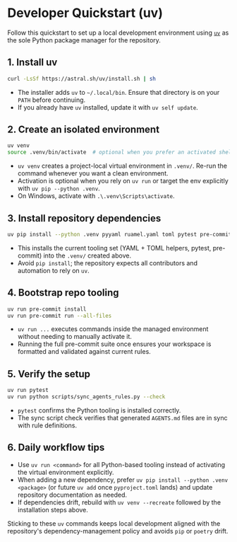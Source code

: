 # Developer Quickstart (uv)

Follow this quickstart to set up a local development environment using [`uv`](https://docs.astral.sh/uv/) as the sole Python package manager for the repository.

## 1. Install uv

```bash
curl -LsSf https://astral.sh/uv/install.sh | sh
```

- The installer adds `uv` to `~/.local/bin`. Ensure that directory is on your `PATH` before continuing.
- If you already have `uv` installed, update it with `uv self update`.

## 2. Create an isolated environment

```bash
uv venv
source .venv/bin/activate  # optional when you prefer an activated shell
```

- `uv venv` creates a project-local virtual environment in `.venv/`. Re-run the command whenever you want a clean environment.
- Activation is optional when you rely on `uv run` or target the env explicitly with `uv pip --python .venv`.
- On Windows, activate with `.\.venv\Scripts\activate`.

## 3. Install repository dependencies

```bash
uv pip install --python .venv pyyaml ruamel.yaml toml pytest pre-commit
```

- This installs the current tooling set (YAML + TOML helpers, pytest, pre-commit) into the `.venv/` created above.
- Avoid `pip install`; the repository expects all contributors and automation to rely on `uv`.

## 4. Bootstrap repo tooling

```bash
uv run pre-commit install
uv run pre-commit run --all-files
```

- `uv run ...` executes commands inside the managed environment without needing to manually activate it.
- Running the full pre-commit suite once ensures your workspace is formatted and validated against current rules.

## 5. Verify the setup

```bash
uv run pytest
uv run python scripts/sync_agents_rules.py --check
```

- `pytest` confirms the Python tooling is installed correctly.
- The sync script check verifies that generated `AGENTS.md` files are in sync with rule definitions.

## 6. Daily workflow tips

- Use `uv run <command>` for all Python-based tooling instead of activating the virtual environment explicitly.
- When adding a new dependency, prefer `uv pip install --python .venv <package>` (or future `uv add` once `pyproject.toml` lands) and update repository documentation as needed.
- If dependencies drift, rebuild with `uv venv --recreate` followed by the installation steps above.

Sticking to these `uv` commands keeps local development aligned with the repository's dependency-management policy and avoids `pip` or `poetry` drift.
